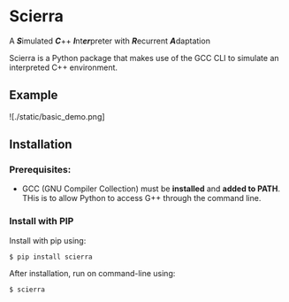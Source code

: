 # Scierra
A ***S***imulated ***C***++ ***I***nt***er***preter with ***R***ecurrent ***A***daptation

Scierra is a Python package that makes use of the GCC CLI to simulate an interpreted C++ environment.

## Example
![./static/basic_demo.png]

## Installation
### Prerequisites:
* GCC (GNU Compiler Collection) must be **installed** and **added to PATH**. THis is to allow Python to access G++ through the command line.

### Install with PIP
Install with pip using:

    $ pip install scierra
  
After installation, run on command-line using:

    $ scierra
